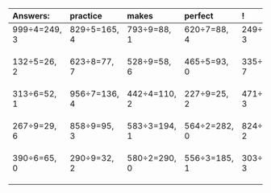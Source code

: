 | Answers: | practice | makes | perfect | ! |
| :--- | :--- | :--- | :--- | :--- |
| 999÷4=249, 3 | 829÷5=165, 4 | 793÷9=88, 1 | 620÷7=88, 4 | 249÷6=41, 3 | 
|   |   |   |   |   | 
|   |   |   |   |   | 
|   |   |   |   |   | 
| 132÷5=26, 2 | 623÷8=77, 7 | 528÷9=58, 6 | 465÷5=93, 0 | 335÷8=41, 7 | 
|   |   |   |   |   | 
|   |   |   |   |   | 
|   |   |   |   |   | 
| 313÷6=52, 1 | 956÷7=136, 4 | 442÷4=110, 2 | 227÷9=25, 2 | 471÷6=78, 3 | 
|   |   |   |   |   | 
|   |   |   |   |   | 
|   |   |   |   |   | 
| 267÷9=29, 6 | 858÷9=95, 3 | 583÷3=194, 1 | 564÷2=282, 0 | 824÷6=137, 2 | 
|   |   |   |   |   | 
|   |   |   |   |   | 
|   |   |   |   |   | 
| 390÷6=65, 0 | 290÷9=32, 2 | 580÷2=290, 0 | 556÷3=185, 1 | 303÷4=75, 3 | 
|   |   |   |   |   | 
|   |   |   |   |   | 
|   |   |   |   |   | 
